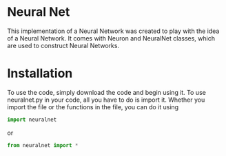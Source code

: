 # Neural Net

This implementation of a Neural Network was created to play with the idea of a Neural Network.
It comes with Neuron and NeuralNet classes, which are used to construct Neural Networks.

# Installation

To use the code, simply download the code and begin using it. To use neuralnet.py in your code, all you have to do is import it. Whether you import the file or the functions in the file, you can do it using
```python
import neuralnet
```
or
```python
from neuralnet import *
```

